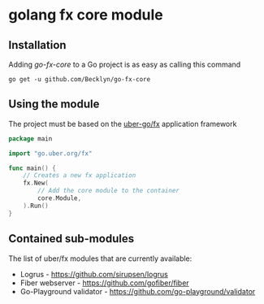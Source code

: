 # golang fx core module

## Installation

Adding _go-fx-core_ to a Go project is as easy as calling this command

```shell
go get -u github.com/Becklyn/go-fx-core
```

## Using the module

The project must be based on the [uber-go/fx](https://github.com/uber-go/fx) application framework

```go
package main

import "go.uber.org/fx"

func main() {
    // Creates a new fx application
    fx.New(
        // Add the core module to the container
        core.Module,
    ).Run()
}
```

## Contained sub-modules

The list of uber/fx modules that are currently available:

- Logrus - https://github.com/sirupsen/logrus
- Fiber webserver - https://github.com/gofiber/fiber
- Go-Playground validator - https://github.com/go-playground/validator

